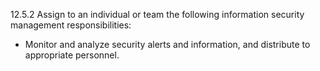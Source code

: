 12.5.2 Assign to an individual or team the 
following information security management 
responsibilities: 

* Monitor and analyze security alerts 
and information, and distribute to appropriate 
personnel. 


